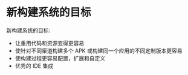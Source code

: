 # 新构建系统的目标

新构建系统的目标:
* 让重用代码和资源变得更容易
* 使针对不同渠道构建多个 APK 或构建同一个应用的不同定制版本更容易
* 使构建过程更容易配置，扩展和自定义
* 优秀的 IDE 集成
